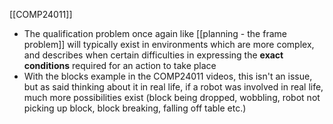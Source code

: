[[COMP24011]]

- The qualification problem once again like [[planning - the frame problem]] will typically exist in environments which are more complex, and describes when certain difficulties in expressing the **exact conditions** required for an action to take place
- With the blocks example in the COMP24011 videos, this isn't an issue, but as said thinking about it in real life, if a robot was involved in real life, much more possibilities exist (block being dropped, wobbling, robot not picking up block, block breaking, falling off table etc.)